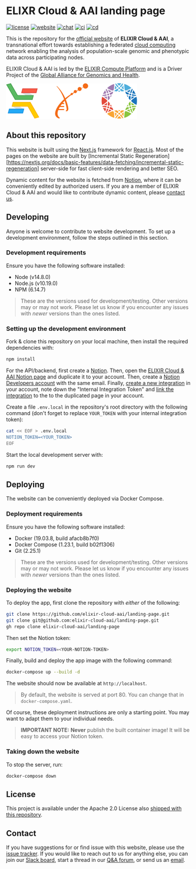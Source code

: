 # ELIXR Cloud & AAI landing page

[![license][badge-license]][badge-url-license]
[![website][badge-health]][badge-url-health]
[![chat][badge-chat]][badge-url-chat]
[![ci][badge-ci]][badge-url-ci]
[![cd][badge-cd]][badge-url-cd]

This is the repository for the [official website][badge-url-health] of **ELIXIR
Cloud & AAI**, a transnational effort towards establishing a federated [cloud
computing][res-cloud-computing] network enabling the analysis of
population-scale genomic and phenotypic data across participating nodes.

ELIXIR Cloud & AAI is led by the [ELIXIR Compute Platform][res-elixir-compute]
and is a Driver Project of the [Global Alliance for Genomics and
Health][res-ga4gh].

![banner][img-logo-banner]

## About this repository

This website is built using the [Next.js][res-next] framework for
[React.js][res-react]. Most of the pages on the website are built by [Incremental Static Regeneration][https://nextjs.org/docs/basic-features/data-fetching/incremental-static-regeneration] server-side for fast client-side rendering and better SEO.

Dynamic content for the website is fetched from [Notion][res-notion], where it
can be conveniently edited by authorized users. If you are a member of ELIXIR
Cloud & AAI and would like to contribute dynamic content, please [contact
us](#contact).

## Developing

Anyone is welcome to contribute to website development. To set up a development
environment, follow the steps outlined in this section.

### Development requirements

Ensure you have the following software installed:

- Node (v14.8.0)
- Node.js (v10.19.0)
- NPM (6.14.7)

> These are the versions used for development/testing. Other versions may or
> may not work. Please let us know if you encounter any issues with _newer_
> versions than the ones listed.

### Setting up the development environment

Fork & clone this repository on your local machine, then install the required
dependencies with:

```bash
npm install
```

For the API/backend, first create a [Notion][res-notion]. Then, open the
[ELIXIR Cloud & AAI Notion page][res-notion-elixir-cloud-aai] and duplicate
it to your account. Then, create a [Notion Developers account][res-notion-devs]
with the same email. Finally, [create a new integration][res-notion-integration]
in your account, note down the "Internal Integration Token" and [link the
integration][res-notion-link-integration] to the to the duplicated page in your
account.

Create a file `.env.local` in the repository's root directory with the
following command (don't forget to replace `YOUR_TOKEN` with your internal
integration token):

```bash
cat << EOF > .env.local
NOTION_TOKEN=<YOUR_TOKEN>
EOF
```

Start the local development server with:

```bash
npm run dev
```

## Deploying

The website can be conveniently deployed via Docker Compose.

### Deployment requirements

Ensure you have the following software installed:

- Docker (19.03.8, build afacb8b7f0)
- Docker Compose (1.23.1, build b02f1306)
- Git (2.25.1)

> These are the versions used for development/testing. Other versions may or
> may not work. Please let us know if you encounter any issues with _newer_
> versions than the ones listed.

### Deploying the website

To deploy the app, first clone the repository with _either_ of the following:

```bash
git clone https://github.com/elixir-cloud-aai/landing-page.git
git clone git@github.com:elixir-cloud-aai/landing-page.git
gh repo clone elixir-cloud-aai/landing-page
```

Then set the Notion token:

```bash
export NOTION_TOKEN=<YOUR-NOTION-TOKEN>
```

Finally, build and deploy the app image with the following command:

```bash
docker-compose up --build -d
```

The website should now be available at `http://localhost`.

> By default, the website is served at port 80. You can change that in
> `docker-compose.yaml`.

Of course, these deployment instructions are only a starting point. You may
want to adapt them to your individual needs.

> **IMPORTANT NOTE:** **Never** publish the built container image! It will be
> easy to access your Notion token.

### Taking down the website

To stop the server, run:

```bash
docker-compose down
```

## License

This project is available under the Apache 2.0 License also [shipped with this
repository](LICENSE).

## Contact

If you have suggestions for or find issue with this website, please use the
[issue tracker][contact-issue-tracker]. If you would like to reach out to us
for anything else, you can join our [Slack board][badge-url-chat], start a
thread in our [Q&A forum][contact-qa], or send us an [email][contact-email].

[badge-chat]: https://img.shields.io/static/v1?label=chat&message=Slack&color=ff6994
[badge-cd]: https://github.com/elixir-cloud-aai/landing-page/actions/workflows/cd_status.yml/badge.svg
[badge-ci]: https://github.com/elixir-cloud-aai/landing-page/actions/workflows/build.yml/badge.svg
[badge-health]: https://img.shields.io/website?url=https%3A%2F%2Felixir-cloud.dcc.sib.swiss%2F
[badge-license]: https://img.shields.io/badge/license-Apache%202.0-blue.svg
[badge-url-cd]: https://github.com/elixir-cloud-aai/landing-page/actions/workflows/cd_status.yml
[badge-url-chat]: https://join.slack.com/t/elixir-cloud/shared_invite/enQtNzA3NTQ5Mzg2NjQ3LTZjZGI1OGQ5ZTRiOTRkY2ExMGUxNmQyODAxMDdjM2EyZDQ1YWM0ZGFjOTJhNzg5NjE0YmJiZTZhZDVhOWE4MWM
[badge-url-ci]: https://github.com/elixir-cloud-aai/landing-page/actions/workflows/build.yml
[badge-url-health]: https://elixir-cloud.dcc.sib.swiss/
[badge-url-license]: http://www.apache.org/licenses/LICENSE-2.0
[contact-email]: mailto:cloud-service@elixir-europe.org
[contact-issue-tracker]: https://github.com/elixir-cloud-aai/landing-page/issues
[contact-qa]: https://github.com/elixir-cloud-aai/elixir-cloud-aai/discussions
[img-logo-banner]: public/logo-banner.svg
[res-cloud-computing]: https://en.wikipedia.org/wiki/Cloud_computing
[res-elixir-compute]: https://elixir-europe.org/platforms/compute
[res-ga4gh]: https://ga4gh.org/
[res-next]: https://nextjs.org/
[res-notion]: https://www.notion.so/
[res-notion-devs]: https://developers.notion.com/
[res-notion-elixir-cloud-aai]: https://www.notion.so/ELIXIR-Cloud-AAI-8f45ae1799b946478ae2a7838ed97dd9
[res-notion-integration]: https://developers.notion.com/docs#step-1-create-an-integration
[res-notion-link-integration]: https://developers.notion.com/docs#step-2-share-a-database-with-your-integration
[res-react]: https://reactjs.org/
